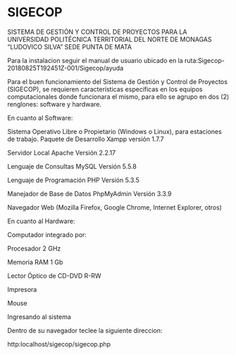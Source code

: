 # SIGECOP
SISTEMA DE GESTIÓN Y CONTROL DE PROYECTOS PARA LA UNIVERSIDAD POLITÉCNICA TERRITORIAL DEL NORTE DE MONAGAS “LUDOVICO SILVA” SEDE PUNTA DE MATA


Para la instalacion seguir el manual de usuario ubicado en la ruta:Sigecop-20180825T192451Z-001/Sigecop/ayuda

Para el buen funcionamiento del Sistema de Gestión y Control de Proyectos (SIGECOP), se requieren características específicas en los equipos computacionales donde funcionara el mismo, para ello se agrupo en dos (2) renglones: software y hardware.



En cuanto al Software:


Sistema Operativo Libre o Propietario (Windows o Linux), para estaciones de trabajo.
Paquete de Desarrollo Xampp versión 1.7.7


Servidor Local Apache Versión 2.2.17


Lenguaje de Consultas MySQL Versión 5.5.8


Lenguaje de Programación PHP Versión 5.3.5


Manejador de Base de Datos PhpMyAdmin Versión 3.3.9


Navegador Web (Mozilla Firefox, Google Chrome, Internet Explorer, otros)


En cuanto al Hardware:


Computador integrado por:


Procesador 2 GHz


Memoria RAM 1 Gb


Lector Óptico de CD-DVD R-RW


Impresora


Mouse


Ingresando al sistema


Dentro de su navegador teclee la siguiente direccion:



http:localhost/sigecop/sigecop.php
